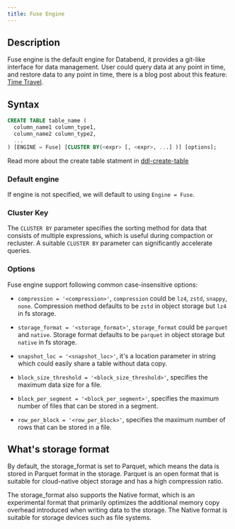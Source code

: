 ```yaml
---
title: Fuse Engine
---
```


## Description

Fuse engine is the default engine for Databend, it provides a git-like interface for data management. User could query data at any point in time, and restore data to any point in time, there is a blog post about this feature: [Time Travel](https://databend.rs/blog/time-travel).

## Syntax

```sql
CREATE TABLE table_name (
  column_name1 column_type1,
  column_name2 column_type2,
  ...
) [ENGINE = Fuse] [CLUSTER BY(<expr> [, <expr>, ...] )] [options];
```

Read more about the create table statment in [ddl-create-table](../14-sql-commands/00-ddl/20-table/10-ddl-create-table.md)

### Default engine

If engine is not specified, we will default to using `Engine = Fuse`.


### Cluster Key

The `CLUSTER BY` parameter specifies the sorting method for data that consists of multiple expressions, which is useful during compaction or recluster. A suitable `CLUSTER BY` parameter can significantly accelerate queries.


### Options

Fuse engine support following common case-insensitive options:

- `compression = '<compression>'`, `compression` could be `lz4`, `zstd`, `snappy`, `none`. Compression method defaults to be `zstd` in object storage but `lz4` in fs storage.

- `storage_format = '<storage_format>'`, `storage_format` could be `parquet` and `native`. Storage format defaults to be `parquet` in object storage but `native` in fs storage.

- `snapshot_loc = '<snapshot_loc>'`, it's a location parameter in string which could easily share a table without data copy.

- `block_size_threshold = '<block_size_threshold>'`, specifies the maximum data size for a file.
- `block_per_segment = '<block_per_segment>'`, specifies the maximum number of files that can be stored in a segment.
- `row_per_block = '<row_per_block>'`, specifies the maximum number of rows that can be stored in a file.


## What's storage format

By default, the storage_format is set to Parquet, which means the data is stored in Parquet format in the storage. Parquet is an open format that is suitable for cloud-native object storage and has a high compression ratio.

The storage_format also supports the Native format, which is an experimental format that primarily optimizes the additional memory copy overhead introduced when writing data to the storage. The Native format is suitable for storage devices such as file systems.
